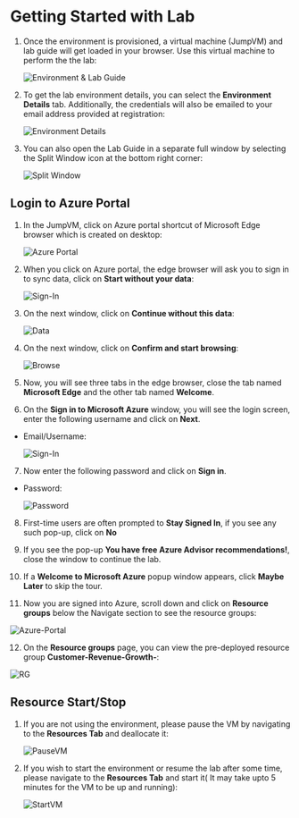 # Getting Started with Lab

1. Once the environment is provisioned, a virtual machine (JumpVM) and lab guide will get loaded in your browser. Use this virtual machine to perform the the lab:

   ![Environment & Lab Guide](https://github.com/CloudLabsAI-Azure/Automated-Quality-Inspection/blob/aiot/media/01.png?raw=true)

2. To get the lab environment details, you can select the **Environment Details** tab. Additionally, the credentials will also be emailed to your email address provided at registration:

   ![Environment Details](https://github.com/CloudLabsAI-Azure/Automated-Quality-Inspection/blob/aiot/media/02.png?raw=true)

3. You can also open the Lab Guide in a separate full window by selecting the Split Window icon at the bottom right corner:

   ![Split Window](https://github.com/CloudLabsAI-Azure/Automated-Quality-Inspection/blob/aiot/media/03.png?raw=true)

## Login to Azure Portal

1. In the JumpVM, click on Azure portal shortcut of Microsoft Edge browser which is created on desktop:

   ![Azure Portal](https://github.com/CloudLabsAI-Azure/Azure-Synapse-Solution-Accelerator-Financial-Analytics-Customer-Revenue-Growth-Factor/blob/main/images/04.png?raw=true)

2. When you click on Azure portal, the edge browser will ask you to sign in to sync data, click on **Start without your data**:

   ![Sign-In](https://github.com/CloudLabsAI-Azure/Azure-Synapse-Solution-Accelerator-Financial-Analytics-Customer-Revenue-Growth-Factor/blob/main/images/05.png?raw=true)

3. On the next window, click on **Continue without this data**:

   ![Data](https://github.com/CloudLabsAI-Azure/Azure-Synapse-Solution-Accelerator-Financial-Analytics-Customer-Revenue-Growth-Factor/blob/main/images/06.png?raw=true)

4. On the next window, click on **Confirm and start browsing**:

   ![Browse](https://github.com/CloudLabsAI-Azure/Azure-Synapse-Solution-Accelerator-Financial-Analytics-Customer-Revenue-Growth-Factor/blob/main/images/07.png?raw=true)

5. Now, you will see three tabs in the edge browser, close the tab named **Microsoft Edge** and the other tab named **Welcome**.

6. On the **Sign in to Microsoft Azure** window, you will see the login screen, enter the following username and click on **Next**.

* Email/Username: <inject key="AzureAdUserEmail"></inject>

    ![Sign-In](https://github.com/CloudLabsAI-Azure/Azure-Synapse-Solution-Accelerator-Financial-Analytics-Customer-Revenue-Growth-Factor/blob/main/images/08.png?raw=true)

7. Now enter the following password and click on **Sign in**.

* Password: <inject key="AzureAdUserPassword"></inject>

   ![Password](https://github.com/CloudLabsAI-Azure/Azure-Synapse-Solution-Accelerator-Financial-Analytics-Customer-Revenue-Growth-Factor/blob/main/images/09.png?raw=true)

8. First-time users are often prompted to **Stay Signed In**, if you see any such pop-up, click on **No**

9. If you see the pop-up **You have free Azure Advisor recommendations!**, close the window to continue the lab.

10. If a **Welcome to Microsoft Azure** popup window appears, click **Maybe Later** to skip the tour.

11. Now you are signed into Azure, scroll down and click on **Resource groups** below the Navigate section to see the resource groups:

   ![Azure-Portal](https://github.com/CloudLabsAI-Azure/Azure-Synapse-Solution-Accelerator-Financial-Analytics-Customer-Revenue-Growth-Factor/blob/main/images/10.png?raw=true)

12. On the **Resource groups** page, you can view the pre-deployed resource group **Customer-Revenue-Growth-<inject key ="DeploymentID"></inject>**:

   ![RG](https://github.com/CloudLabsAI-Azure/Azure-Synapse-Solution-Accelerator-Financial-Analytics-Customer-Revenue-Growth-Factor/blob/main/images/11.png?raw=true)

## Resource Start/Stop

1. If you are not using the environment, please pause the VM by navigating to the **Resources Tab** and deallocate it:

   ![PauseVM](https://github.com/CloudLabsAI-Azure/Azure-Synapse-Solution-Accelerator-Financial-Analytics-Customer-Revenue-Growth-Factor/blob/main/images/12.png?raw=true)

2. If you wish to start the environment or resume the lab after some time, please navigate to the **Resources Tab** and start it( It may take upto 5 minutes for the VM to be up and running):

   ![StartVM](https://github.com/CloudLabsAI-Azure/Azure-Synapse-Solution-Accelerator-Financial-Analytics-Customer-Revenue-Growth-Factor/blob/main/images/13.png?raw=true)
